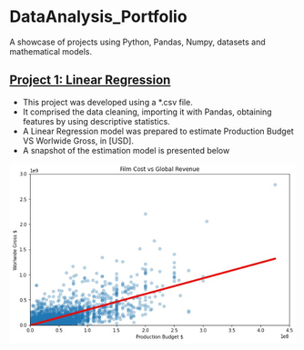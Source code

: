 # DataAnalysis_Portfolio
A showcase of projects using Python, Pandas, Numpy, datasets and mathematical models.

## [Project 1: Linear Regression](https://github.com/gxgarciat/Playground-DataAnalysis/blob/main/1_MovieBoxOffice_LinRegression.ipynb)
* This project was developed using a *.csv file.
* It comprised the data cleaning, importing it with Pandas, obtaining features by using descriptive statistics.
* A Linear Regression model was prepared to estimate Production Budget VS Worlwide Gross, in [USD].
* A snapshot of the estimation model is presented below

<img src="https://github.com/gxgarciat/DataAnalysis_Portfolio/blob/main/img/p1_FilmCostVSGlobalRevenue.jpg" alt="LinearRegression">
